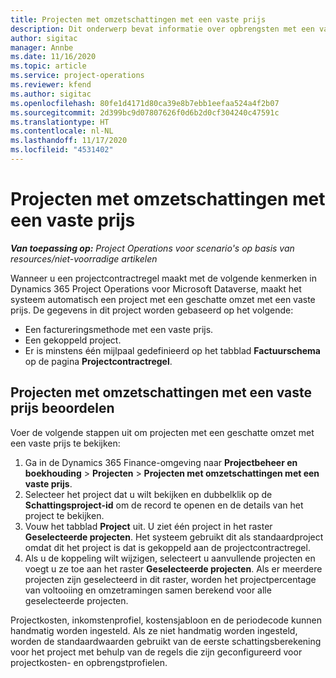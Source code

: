 ```yaml
---
title: Projecten met omzetschattingen met een vaste prijs
description: Dit onderwerp bevat informatie over opbrengsten met een vaste prijs in projecten.
author: sigitac
manager: Annbe
ms.date: 11/16/2020
ms.topic: article
ms.service: project-operations
ms.reviewer: kfend
ms.author: sigitac
ms.openlocfilehash: 80fe1d4171d80ca39e8b7ebb1eefaa524a4f2b07
ms.sourcegitcommit: 2d399bc9d07807626f0d6b2d0cf304240c47591c
ms.translationtype: HT
ms.contentlocale: nl-NL
ms.lasthandoff: 11/17/2020
ms.locfileid: "4531402"
---
```

# <a name="fixed-price-revenue-estimate-projects"></a>Projecten met omzetschattingen met een vaste prijs 

_**Van toepassing op:** Project Operations voor scenario's op basis van resources/niet-voorradige artikelen_

Wanneer u een projectcontractregel maakt met de volgende kenmerken in Dynamics 365 Project Operations voor Microsoft Dataverse, maakt het systeem automatisch een project met een geschatte omzet met een vaste prijs. De gegevens in dit project worden gebaseerd op het volgende:

  - Een factureringsmethode met een vaste prijs.
  - Een gekoppeld project.
  - Er is minstens één mijlpaal gedefinieerd op het tabblad **Factuurschema** op de pagina **Projectcontractregel**.

## <a name="review-fixed-price-revenue-estimates-projects"></a>Projecten met omzetschattingen met een vaste prijs beoordelen
Voer de volgende stappen uit om projecten met een geschatte omzet met een vaste prijs te bekijken:

1. Ga in de Dynamics 365 Finance-omgeving naar **Projectbeheer en boekhouding** > **Projecten** > **Projecten met omzetschattingen met een vaste prijs**.
2. Selecteer het project dat u wilt bekijken en dubbelklik op de **Schattingsproject-id** om de record te openen en de details van het project te bekijken.
3. Vouw het tabblad **Project** uit. U ziet één project in het raster **Geselecteerde projecten**. Het systeem gebruikt dit als standaardproject omdat dit het project is dat is gekoppeld aan de projectcontractregel. 
4. Als u de koppeling wilt wijzigen, selecteert u aanvullende projecten en voegt u ze toe aan het raster **Geselecteerde projecten**. Als er meerdere projecten zijn geselecteerd in dit raster, worden het projectpercentage van voltooiing en omzetramingen samen berekend voor alle geselecteerde projecten.

  Projectkosten, inkomstenprofiel, kostensjabloon en de periodecode kunnen handmatig worden ingesteld. Als ze niet handmatig worden ingesteld, worden de standaardwaarden gebruikt van de eerste schattingsberekening voor het project met behulp van de regels die zijn geconfigureerd voor projectkosten- en opbrengstprofielen.

